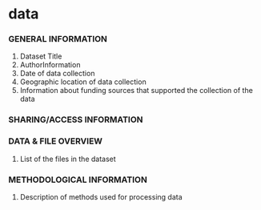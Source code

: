 # data
### GENERAL INFORMATION
1. Dataset Title
2. AuthorInformation
3. Date of data collection
4. Geographic location of data collection
5. Information about funding sources that supported the collection of the data
### SHARING/ACCESS INFORMATION
### DATA & FILE OVERVIEW
1. List of the files in the dataset
### METHODOLOGICAL INFORMATION
1. Description of methods used for processing data
